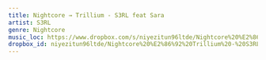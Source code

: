```yaml
---
title: Nightcore → Trillium - S3RL feat Sara
artist: S3RL
genre: Nightcore
music_loc: https://www.dropbox.com/s/niyezitun96ltde/Nightcore%20%E2%86%92%20Trillium%20-%20S3RL%20feat%20Sara_XJqbX6IDTTg_youtube.mp3?dl=0
dropbox_id: niyezitun96ltde/Nightcore%20%E2%86%92%20Trillium%20-%20S3RL%20feat%20Sara_XJqbX6IDTTg_youtube.mp3
---
```


